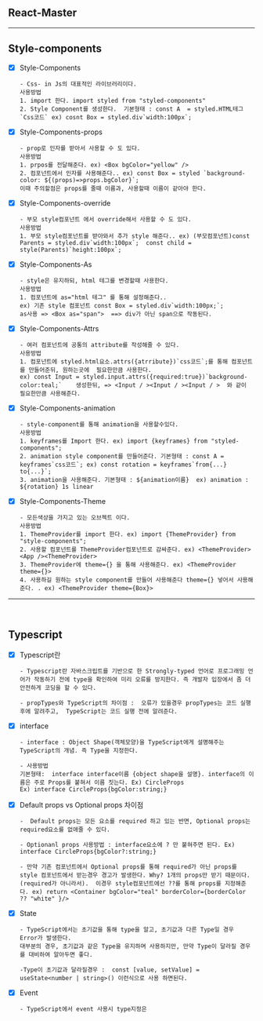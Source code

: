  ## React-Master 

<hr>

## Style-components
- [x] Style-Components  

      - Css- in Js의 대표적인 라이브러리이다.
      사용방법  
      1. import 한다. import styled from "styled-components"
      2. Style Component를 생성한다.  기본형태 : const A  = styled.HTML테그`Css코드` ex) cosnt Box = styled.div`width:100px`;

    
- [x] Style-Components-props  

      - prop로 인자를 받아서 사용할 수 도 있다.
      사용방법  
      1. prpos를 전달해준다. ex) <Box bgColor="yellow" /> 
      2. 컴포넌트에서 인자를 사용해준다.. ex) const Box = styled `background-color: ${(props)=>props.bgColor}`;
      이때 주의할점은 props를 줄때 이름과, 사용할때 이름이 같아야 한다.

- [x] Style-Components-override  

      - 부모 style컴포넌트 에서 override해서 사용할 수 도 있다. 
      사용방법  
      1. 부모 style컴포넌트를 받아와서 추가 style 해준다.. ex) (부모컴포넌트)const Parents = styled.div`width:100px`;  const child = style(Parents)`height:100px`;  

- [x] Style-Components-As  

      - style은 유지하되, html 테그를 변경할때 사용한다.
      사용방법  
      1. 컴포넌트에 as="html 테그" 를 통해 설정해준다.. 
      ex) 기존 style 컴포넌트 const Box = styled.div`width:100px;`;   
      as사용 => <Box as="span">  ==> div가 아닌 span으로 작동된다.

- [x] Style-Components-Attrs  

      - 여러 컴포넌트에 공통의 attribute를 작성해줄 수 있다.
      사용방법  
      1. 컴포넌트에 styled.html요소.attrs({atrribute})`css코드`;를 통해 컴포넌트를 만들어준뒤, 원하는곳에  필요한만큼 사용한다.
      ex) const Input = styled.input.attrs({required:true})`background-color:teal;`    생성한뒤, => <Input / ><Input / ><Input / >  와 같이 필요한만큼 사용해준다.

- [x] Style-Components-animation 

      - style-component를 통해 animation을 사용할수있다.
      사용방법  
      1. keyframes를 Import 한다. ex) import {keyframes} from "styled-components";
      2. animation style component를 만들어준다. 기본형태 : const A = keyframes`css코드`; ex) const rotation = keyframes`from{...} to{...}`;
      3. animation을 사용해준다. 기본형태 : ${animation이름}  ex) animation : ${rotation} 1s linear 

- [x] Style-Components-Theme 

      - 모든색상을 가지고 있는 오브젝트 이다.
      사용방법  
      1. ThemeProvider를 import 한다. ex) import {ThemeProvider} from "style-components";
      2. 사용할 컴포넌트를 ThemeProvider컴포넌트로 감싸준다. ex) <ThemeProvider><App /><ThemeProvider>
      3. ThemeProvider에 theme={} 을 통해 사용해준다. ex) <ThemeProvider theme={}>
      4. 사용하길 원하는 style component를 만들어 사용해준다 theme={} 넣어서 사용해준다. . ex) <ThemeProvider theme={Box}>
<hr>
<br>

## Typescript

- [x] Typescript란
 
      - Typescript란 자바스크립트를 기반으로 한 Strongly-typed 언어로 프로그래밍 언어가 작동하기 전에 type을 확인하여 미리 오류를 방지한다. 즉 개발자 입장에서 좀 더 안전하게 코딩을 할 수 있다.

      - propTypes와 TypeScript의 차이점 :  오류가 있을경우 propTypes는 코드 실행 후에 알려주고,  TypeScript는 코드 실행 전에 알려준다.

- [x] interface

      - interface : Object Shape(객체모양)을 TypeScript에게 설명해주는 TypeScript의 개념. 즉 Type을 지정한다.

      - 사용방법  
      기본형태:  interface interface이름 {object shape을 설명}. interface의 이름은 주로 Props를 붙혀서 이름 짓는다. Ex) CircleProps  
      Ex) interface CircleProps{bgColor:string;}

- [x] Default props vs Optional props 차이점 

      -  Default props는 모든 요소를 required 하고 있는 반면, Optional props는 required요소를 없애줄 수 있다.
      
      - Optionanl props 사용방법 : interface요소에 ? 만 붙혀주면 된다. Ex) interface CircleProps{bgColor?:string;}

      - 만약 기존 컴포넌트에서 Optional props를 통해 required가 아닌 props를 style 컴포넌트에서 받는경우 경고가 발생한다. Why? 1개의 props만 받기 때문이다.(required가 아니라서).  이경우 style컴포넌트에선 ??를 통해 props를 지정해준다. ex) return <Container bgColor="teal" borderColor={borderColor ?? "white" }/>

- [x] State

      - TypeScript에서는 초기값을 통해 type을 알고, 초기값과 다른 Type일 경우 Error가 발생한다. 
      대부분의 경우, 초기값과 같은 Type을 유지하며 사용하지만, 만약 Type이 달라질 경우를 대비하여 알아두면 좋다.

      -Type이 초기값과 달라질경우 :  const [value, setValue] = useState<number | string>() 이런식으로 사용 하면된다.  

- [x] Event

      - TypeScript에서 event 사용시 type지정은     